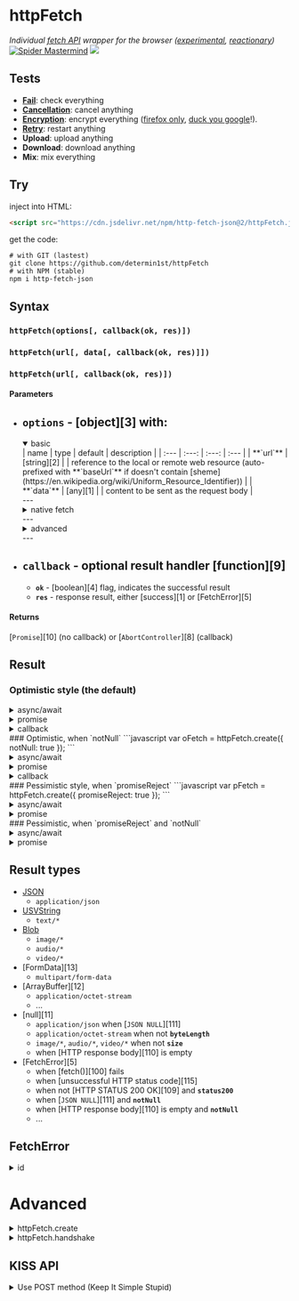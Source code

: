 # httpFetch
*Individual [fetch API](https://developer.mozilla.org/en-US/docs/Web/API/Fetch_API)
wrapper for the browser
([experimental](https://developer.mozilla.org/en-US/docs/MDN/Contribute/Guidelines/Conventions_definitions#Experimental),
[reactionary](https://en.wikipedia.org/wiki/Reactionary))*
[![Spider Mastermind](https://raw.githack.com/determin1st/httpFetch/master/logo.jpg)](http://www.nathanandersonart.com/)
[![](https://data.jsdelivr.com/v1/package/npm/http-fetch-json/badge)](https://www.jsdelivr.com/package/npm/http-fetch-json)


## Tests
- [**Fail**](http://raw.githack.com/determin1st/httpFetch/master/tests/test-1.html): check everything
- [**Cancellation**](http://raw.githack.com/determin1st/httpFetch/master/tests/test-2.html): cancel anything
- [**Encryption**](http://raw.githack.com/determin1st/httpFetch/master/tests/test-3.html): encrypt everything ([firefox only](https://en.wikipedia.org/wiki/Firefox), [duck you google](https://gist.github.com/jakearchibald/c4297f4191eb60484a6a14f5f5e5ea64)!).
- [**Retry**](http://raw.githack.com/determin1st/httpFetch/master/tests/test-4.html): restart anything
- **Upload**: upload anything
- **Download**: download anything
- **Mix**: mix everything


## Try
inject into HTML:
```html
<script src="https://cdn.jsdelivr.net/npm/http-fetch-json@2/httpFetch.js"></script>
```
get the code:
```
# with GIT (lastest)
git clone https://github.com/determin1st/httpFetch
# with NPM (stable)
npm i http-fetch-json
```


## Syntax
### `httpFetch(options[, callback(ok, res)])`
### `httpFetch(url[, data[, callback(ok, res)]])`
### `httpFetch(url[, callback(ok, res)])`
#### Parameters
- **`options`** - [object][3] with:
  ---
  <details open>
  <summary>basic</summary>
  | name       | type        | default | description |
  | :---       | :---:       | :---:   | :---        |
  | **`url`**  | [string][2] |         | reference to the local or remote web resource (auto-prefixed with **`baseUrl`** if doesn't contain [sheme](https://en.wikipedia.org/wiki/Uniform_Resource_Identifier)) |
  | **`data`** | [any][1]    |         | content to be sent as the request body |
  </details>
  ---
  <details>
  <summary>native fetch</summary>
  | name                 | type         | default       | description |
  | :---                 | :---:        | :---:         | :---        |
  | **`method`**         | [string][2]  |               | [HTTP request method][101] (detected automatically) |
  | **`mode`**           | [string][2]  | `cors`        | [fetch][100] mode |
  | **`credentials`**    | [string][2]  | `same-origin` | to automatically send cookies |
  | **`cache`**          | [string][2]  | `default`     | the [cache mode][102] to use for the request |
  | **`redirect`**       | [string][2]  | `follow`      | the [redirect][103] [mode][104] to use. `manual` is [screwed by spec author](https://github.com/whatwg/fetch/issues/601) |
  | **`referrer`**       | [string][2]  |               | [referrer url][105] |
  | **`referrerPolicy`** | [string][2]  |               | the [referrer policy][106] to use |
  | **`integrity`**      | [string][2]  |               | the [subresource integrity][107] value of the request |
  | **`keepalive`**      | [boolean][4] | `false`       | allows the request to [outlive the page][108] |
  </details>
  ---
  <details>
  <summary>advanced</summary>
  | name                | type         | default | description |
  | :---                | :---:        | :---:   | :---        |
  | **`status200`**     | [boolean][4] | `true`  | to consider only [HTTP STATUS 200 OK][109] |
  | **`notNull`**       | [boolean][4] | `false` | to consider only **nonempty** [HTTP response body][110] and **not** [JSON NULL][111] |
  | **`fullHouse`**     | [boolean][4] | `false` | to include everything, request and response, data and headers |
  | **`promiseReject`** | [boolean][4] | `false` | promise will reject with [Error][5] |
  | **`timeout`**       | [integer][6] | `20`    | request will abort in the given [delay in seconds][112] |
  | **`redirectCount`** | [integer][6] | `5`     | manual redirects limit (**non-functional**) |
  | **`parseResponse`** | [boolean][4] | `true`  | to parse response to the proper [content type][113], otherwise, result is raw [response][7] |
  | **`aborter`**       | [aborter][8] |         | to cancel request with given controller |
  | **`headers`**       | [object][3]  | `{..}`  | [request headers][114] |
  </details>
  ---
- **`callback`** - optional result handler [function][9]
  ---
  - **`ok`** - [boolean][4] flag, indicates the successful result
  - **`res`** - response result, either [success][1] or [FetchError][5]
#### Returns
[`Promise`][10] (no callback) or [`AbortController`][8] (callback)


## Result
### Optimistic style (the default)
<details>
  <summary>async/await</summary>
  ```javascript
  var res = await httpFetch('/resource');
  if (res instanceof Error)
  {
    // FetchError
  }
  else if (!res)
  {
    // JSON falsy values
  }
  else
  {
    // success
  }
  ```
</details>
<details>
  <summary>promise</summary>
  ```javascript
  httpFetch('/resource')
    .then(function(res) {
      if (res instanceof Error)
      {
        // FetchError
      }
      else if (!res)
      {
        // JSON falsy values
      }
      else
      {
        // success
      }
    });
  ```
</details>
<details>
  <summary>callback</summary>
  ```javascript
  httpFetch('/resource', function(ok, res) {
    if (ok && res)
    {
      // success
    }
    else if (!res)
    {
      // JSON falsy values
    }
    else
    {
      // FetchError
    }
  });
  ```
</details>
### Optimistic, when `notNull`
```javascript
var oFetch = httpFetch.create({
  notNull: true
});
```
<details>
  <summary>async/await</summary>
  ```javascript
  var res = await oFetch('/resource');
  if (res instanceof Error)
  {
    // FetchError
  }
  else
  {
    // success
  }
  ```
</details>
<details>
  <summary>promise</summary>
  ```javascript
  oFetch('/resource')
    .then(function(res) {
      if (res instanceof Error)
      {
        // FetchError
      }
      else
      {
        // success
      }
    });
  ```
</details>
<details>
  <summary>callback</summary>
  ```javascript
  oFetch('resource', function(ok, res) {
    if (ok)
    {
      // success
    }
    else
    {
      // FetchError
    }
  });
```
</details>
### Pessimistic style, when `promiseReject`
```javascript
var pFetch = httpFetch.create({
  promiseReject: true
});
```
<details>
  <summary>async/await</summary>
  ```javascript
  try
  {
    var res = await pFetch('/resource');
    if (res)
    {
      // success
    }
    else
    {
      // JSON falsy values
    }
  }
  catch (err)
  {
    // FetchError
  }
  ```
</details>
<details>
  <summary>promise</summary>
  ```javascript
  oFetch('/resource')
    .then(function(res) {
      if (res)
      {
        // success
      }
      else
      {
        // JSON falsy values
      }
    })
    .catch(function(err)
    {
      // FetchError
    });
  ```
</details>
### Pessimistic, when `promiseReject` and `notNull`
<details>
  <summary>async/await</summary>
  ```javascript
  try
  {
    var res = await pFetch('/resource');// success
  }
  catch (err)
  {
    // FetchError
  }
  ```
</details>
<details>
  <summary>promise</summary>
  ```javascript
  oFetch('/resource')
    .then(function(res) {
      // success
    })
    .catch(function(err)
    {
      // FetchError
    });
  ```
</details>


## Result types
- [JSON](https://developer.mozilla.org/en-US/docs/Web/JavaScript/Reference/Global_Objects/JSON)
  - `application/json`
- [USVString](https://developer.mozilla.org/en-US/docs/Web/API/USVString)
  - `text/*`
- [Blob](https://developer.mozilla.org/en-US/docs/Web/API/Blob)
  - `image/*`
  - `audio/*`
  - `video/*`
- [FormData][13]
  - `multipart/form-data`
- [ArrayBuffer][12]
  - `application/octet-stream`
  - ...
- [null][11]
  - `application/json` when [`JSON NULL`][111]
  - `application/octet-stream` when not **`byteLength`**
  - `image/*`, `audio/*`, `video/*` when not **`size`**
  - when [HTTP response body][110] is empty
- [FetchError][5]
  - when [fetch()][100] fails
  - when [unsuccessful HTTP status code][115]
  - when not [HTTP STATUS 200 OK][109] and **`status200`**
  - when [`JSON NULL`][111] and **`notNull`**
  - when [HTTP response body][110] is empty and **`notNull`**
  - ...

## FetchError
<details>
  <summary>id</summary>
  ```javascript
  if (res instanceof Error)
  {
    // check FetchError category:
    switch (res.id)
    {
      case 0:
        ///
        // connection problems:
        // - connection timed out
        // - wrong CORS headers
        // - unsuccessful HTTP STATUSes (not in 200-299 range)
        // - etc
        ///
        console.log(res.message);   // error details
        console.log(res.response);  // request + response data, full house
        break;
      case 1:
        ///
        // something's wrong with the response data:
        // - empty response
        // - incorrect content type
        // - etc
        ///
        break;
      case 2:
        ///
        // security compromised
        ///
        break;
      case 3:
        ///
        // incorrect API usage
        // - wrong syntax used
        // - something's wrong with the request data
        // - internal problem
        ///
        break;
      case 4:
        ///
        // aborted programmatically:
        // - cancelled before the request was made
        // - cancelled in the process, before response arrived
        ///
        break;
      case 5:
        ///
        // unclassified
        ///
        break;
    }
  }
  ```
</details>


# Advanced
<details>
  <summary>httpFetch.create</summary>
  #### Description
  Creates a new [instance of][116] of [`httpFetch`][0]
  #### Syntax
  ### `httpFetch.create(config)`
  #### Parameters
  - **`config`** - [object][3] with options
  #### Examples
  ```javascript
  var a = httpFetch.create();
  var b = a.create();

  if ((a instanceof httpFetch) &&
      (b instanceof httpFetch))
  {
    // true!
  }
  ```
</details>
<details>
  <summary>httpFetch.form</summary>
  #### Description
  [httpFetch][0] operates with [JSON][111] content by default.
  This shortcut method allows to send a `POST` request
  with body conforming to one of [form enctypes][117]:
  - `application/x-www-form-urlencoded`: [query string](https://en.wikipedia.org/wiki/Query_string)
  - `multipart/form-data`: [`FormData`][13] with attachments
  - `text/plain`: [plaintext][2]
  The proper [content type][113] will be detected automatically.
  #### Syntax
  ### `httpFetch.form(url, data[, callback(ok, res)])`
  ### `httpFetch.form(options[, callback(ok, res)])`
  #### Parameters
  Same as [`httpFetch`][0]
  #### Examples
  ```javascript
  // CLIENT (JS)
  // let's send a plain content without files,
  // there is no need in FormData format, so
  // it will be automaticly detected as
  // x-www-form-urlencoded:
  res = httpFetch.form(url, {
    param1: 1,
    param2: 2,
    param3: 3
  });
  ```
  ```php
  # SERVER (PHP)
  # get parameters and calculate their sum:
  $sum = $_POST['param1'] + $_POST['param2'] + $_POST['param3'];
  # respond with JSON
  echo json_encode($sum);
  # and quit
  exit;
  ```
  ```javascript
  // CLIENT (JS)
  // wait for the response and display it:
  console.log(await res);// 6
  ```
  ```javascript
  // CLIENT (JS)
  // let's send another request with file attached,
  // the body will be sent as
  // multipart/form-data:
  res = await httpFetch.form(url, {
    param1: 1,
    param2: 2,
    param3: 3,
    fileInput: document.querySelector('input[type="file"]')
  });
  // SERVER's $_FILES will be populated with uploaded file,
  // but the response/result will be the same:
  console.log(res);// 6
  ```
</details>
<details>
  <summary>httpFetch.handshake</summary>
</details>


## KISS API
<details>
  <summary>Use POST method (Keep It Simple Stupid)</summary>
  ```javascript
  // instead of GET method, you may POST:
  res = await httpFetch(url, {});       // EMPTY OBJECT
  res = await httpFetch(url, undefined);// EMPTY BODY
  res = await httpFetch(url, null);     // JSON NULL
  // it may easily expand to
  // into list filters:
  res = await httpFetch(url, {
    categories: ['one', 'two'],
    flag: true
  });
  // or item extras:
  res = await httpFetch(url, {
    fullDescription: true,
    ownerInfo: true
  });
  // OTHERWISE,
  // parametrized GET will swamp into:
  res = await httpFetch(url+'?flags=123&names=one,two&isPulluted=true');

  // DO NOT use multiple/mixed notations:
  res = await httpFetch(url+'?more=params', params);
  res = await httpFetch(url+'/more/params', params);
  // DO unified:
  res = await httpFetch(url, Object.assign(params, {more: "params"}));

  // by default,
  // any HTTP status, except 200 is a FetchError:
  if (res instanceof Error) {
    console.log(res.status);
  }
  else {
    console.log(res.status);// 200
  }
  ```
</details>

## Links
https://javascript.info/fetch-api

[0]: https://github.com/determin1st/httpFetch
[1]: https://developer.mozilla.org/en-US/docs/Glossary/Type
[2]: https://developer.mozilla.org/en-US/docs/Web/JavaScript/Reference/Global_Objects/String
[3]: https://developer.mozilla.org/en-US/docs/Web/JavaScript/Reference/Global_Objects/Object
[4]: https://developer.mozilla.org/en-US/docs/Web/JavaScript/Reference/Global_Objects/Boolean
[5]: https://developer.mozilla.org/en-US/docs/Web/JavaScript/Reference/Global_Objects/Error
[6]: https://developer.mozilla.org/en-US/docs/Web/JavaScript/Reference/Global_Objects/Number
[7]: https://developer.mozilla.org/en-US/docs/Web/API/Response
[8]: https://developer.mozilla.org/en-US/docs/Web/API/AbortController
[9]: https://developer.mozilla.org/en-US/docs/Web/JavaScript/Reference/Global_Objects/Function
[10]: https://developer.mozilla.org/en-US/docs/Web/JavaScript/Reference/Global_Objects/Promise
[11]: https://developer.mozilla.org/en-US/docs/Web/JavaScript/Reference/Global_Objects/null
[12]: https://developer.mozilla.org/en-US/docs/Web/JavaScript/Reference/Global_Objects/ArrayBuffer
[13]: https://developer.mozilla.org/en-US/docs/Web/API/FormData
[14]: https://developer.mozilla.org/en-US/docs/Web/JavaScript/Reference/Global_Objects/JSON

[100]: https://developer.mozilla.org/en-US/docs/Web/API/WindowOrWorkerGlobalScope/fetch
[101]: https://developer.mozilla.org/en-US/docs/Web/HTTP/Methods
[102]: https://developer.mozilla.org/en-US/docs/Web/API/Request/cache
[103]: https://developer.mozilla.org/en-US/docs/Web/HTTP/Redirections
[104]: https://stackoverflow.com/a/42717388/7128889
[105]: https://developer.mozilla.org/en-US/docs/Web/HTTP/Headers/Referer
[106]: https://hacks.mozilla.org/2016/03/referrer-and-cache-control-apis-for-fetch
[107]: https://developer.mozilla.org/en-US/docs/Web/Security/Subresource_Integrity
[108]: https://developer.mozilla.org/en-US/docs/Web/API/Navigator/sendBeacon
[109]: https://tools.ietf.org/html/rfc2616#section-10.2.1
[110]: https://en.wikipedia.org/wiki/HTTP_message_body
[111]: https://www.json.org/json-en.html
[112]: https://en.wikipedia.org/wiki/Timeout_%28computing%29
[113]: https://developer.mozilla.org/en-US/docs/Web/HTTP/Headers/Content-Type
[114]: https://tools.ietf.org/html/rfc2616#section-5.3
[115]: https://tools.ietf.org/html/rfc2616#section-10.2
[116]: https://developer.mozilla.org/en-US/docs/Web/JavaScript/Reference/Operators/instanceof
[117]: https://developer.mozilla.org/en-US/docs/Web/API/HTMLFormElement/enctype




